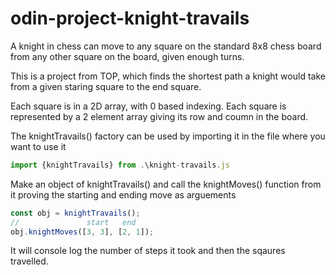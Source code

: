 # odin-project-knight-travails

A knight in chess can move to any square on the standard 8x8 chess board from any other square on the board, given enough turns.

This is a project from TOP, which finds the shortest path a knight would take from a given staring square to the end square.

Each square is in a 2D array, with 0 based indexing. Each square is represented by a 2 element array giving its row and coumn in the board.

The knightTravails() factory can be used by importing it in the file where you want to use it

```js
import {knightTravails} from .\knight-travails.js
```

Make an object of knightTravails() and call the knightMoves() function from it proving the starting and ending move as arguements

```js
const obj = knightTravails();
//               start   end
obj.knightMoves([3, 3], [2, 1]);
```

It will console log the number of steps it took and then the sqaures travelled.

